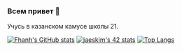 ### Всем привет 👋
Учусь в казанском камусе школы 21.

[![Fhanh's GitHub stats](https://github-readme-stats.vercel.app/api?username=Fhanh)](https://github.com/anuraghazra/github-readme-stats&show_icons=true&theme=radical)
[![jaeskim's 42 stats](https://badge42.herokuapp.com/api/stats/fhanh?privacyEmail=true)](https://github.com/JaeSeoKim/badge42)
[![Top Langs](https://github-readme-stats.vercel.app/api/top-langs/?username=Fhanh)](https://github.com/anuraghazra/github-readme-stats)
